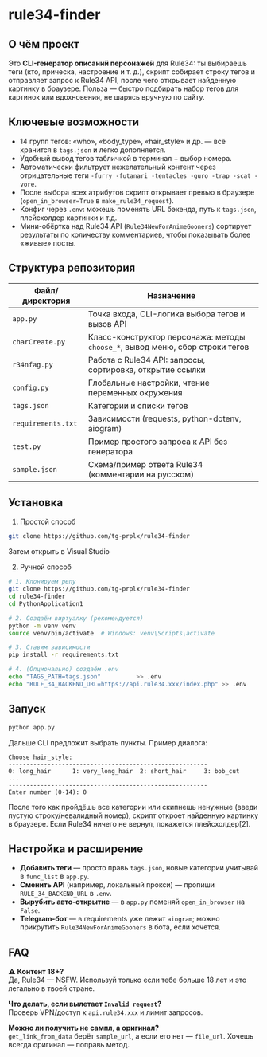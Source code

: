 # rule34-finder
О чём проект
------------

Это **CLI-генератор описаний персонажей** для Rule34: ты выбираешь теги (кто, прическа, настроение и т. д.), скрипт собирает строку тегов и отправляет запрос к Rule34 API, после чего открывает найденную картинку в браузере. Польза — быстро подбирать набор тегов для картинок или вдохновения, не шарясь вручную по сайту.

Ключевые возможности
--------------------

* 14 групп тегов: «who», «body_type», «hair_style» и др. — всё хранится в `tags.json` и легко дополняется.  
* Удобный вывод тегов табличкой в терминал + выбор номера.  
* Автоматически фильтрует нежелательный контент через отрицательные теги `-furry -futanari -tentacles -guro -trap -scat -vore`.  
* После выбора всех атрибутов скрипт открывает превью в браузере (`open_in_browser=True` в `make_rule34_request`).  
* Конфиг через `.env`: можешь поменять URL бэкенда, путь к `tags.json`, плейсхолдер картинки и т.д.  
* Мини-обёртка над Rule34 API (`Rule34NewForAnimeGooners`) сортирует результаты по количеству комментариев, чтобы показывать более «живые» посты.

Структура репозитория
---------------------

| Файл/директория | Назначение |
|-----------------|-----------|
| `app.py` | Точка входа, CLI-логика выбора тегов и вызов API |
| `charCreate.py` | Класс-конструктор персонажа: методы `choose_*`, вывод меню, сбор строки тегов |
| `r34nfag.py` | Работа с Rule34 API: запросы, сортировка, открытие ссылки |
| `config.py` | Глобальные настройки, чтение переменных окружения |
| `tags.json` | Категории и списки тегов |
| `requirements.txt` | Зависимости (requests, python-dotenv, aiogram) |
| `test.py` | Пример простого запроса к API без генератора |
| `sample.json` | Схема/пример ответа Rule34 (комментарии на русском) |

Установка
---------

1. Простой способ

```bash
git clone https://github.com/tg-prplx/rule34-finder
```
Затем открыть в Visual Studio

2. Ручной способ
```bash
# 1. Клонируем репу
git clone https://github.com/tg-prplx/rule34-finder
cd rule34-finder
cd PythonApplication1

# 2. Создаём виртуалку (рекомендуется)
python -m venv venv
source venv/bin/activate  # Windows: venv\Scripts\activate

# 3. Ставим зависимости
pip install -r requirements.txt

# 4. (Опционально) создаём .env
echo "TAGS_PATH=tags.json"          >> .env
echo "RULE_34_BACKEND_URL=https://api.rule34.xxx/index.php" >> .env
```

Запуск
------

```bash
python app.py
```

Дальше CLI предложит выбрать пункты. Пример диалога:

```
Choose hair_style:
--------------------------------------------------------
0: long_hair      1: very_long_hair  2: short_hair     3: bob_cut
...
--------------------------------------------------------
Enter number (0-14): 0
```

После того как пройдёшь все категории или скипнешь ненужные (введи пустую строку/невалидный номер), скрипт откроет найденную картинку в браузере. Если Rule34 ничего не вернул, покажется плейсхолдер[2].

Настройка и расширение
----------------------

* **Добавить теги** — просто правь `tags.json`, новые категории учитывай в `func_list` в `app.py`.  
* **Сменить API** (например, локальный прокси) — пропиши `RULE_34_BACKEND_URL` в `.env`.  
* **Вырубить авто-открытие** — в `app.py` поменяй `open_in_browser` на `False`.  
* **Telegram-бот** — в requirements уже лежит `aiogram`; можно прикрутить `Rule34NewForAnimeGooners` в бота, если хочется.

FAQ
---

**⚠ Контент 18+?**  
Да, Rule34 — NSFW. Используй только если тебе больше 18 лет и это легально в твоей стране.

**Что делать, если вылетает `Invalid request`?**  
Проверь VPN/доступ к `api.rule34.xxx` и лимит запросов.

**Можно ли получить не сампл, а оригинал?**  
`get_link_from_data` берёт `sample_url`, а если его нет — `file_url`. Хочешь всегда оригинал — поправь метод.
